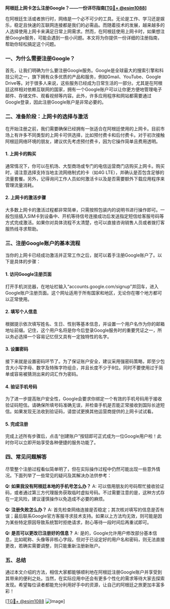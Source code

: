 **阿根廷上网卡怎么注册Google？——一份详尽指南[[TG💪+ @esim1088](https://t.me/s/esim1088)]**

在阿根廷生活或者旅行时，网络是一个必不可少的工具。无论是工作、学习还是娱乐，稳定且快速的互联网连接都是我们的必需品。而随着技术的发展，越来越多的人选择使用上网卡来满足日常上网需求。然而，在阿根廷使用上网卡时，如果想注册Google服务，可能会遇到一些小问题。本文将为你提供一份详细的注册指南，帮助你轻松搞定这个问题。

### 一、为什么需要注册Google？

首先，让我们明确为什么要注册Google服务。Google是全球最大的搜索引擎和科技公司之一，旗下拥有众多优质的产品和服务，例如Gmail、YouTube、Google Drive等。对于很多人来说，这些服务已经成为日常生活的一部分。尤其是在阿根廷这样相对依赖互联网的国家，拥有一个Google账户可以让你更方便地管理电子邮件、存储文件、观看视频等内容。此外，许多应用程序和网站都需要通过Google登录，因此注册Google账户是非常必要的。

### 二、准备阶段：上网卡的选择与激活

在开始注册之前，我们需要确保已经拥有一张适合在阿根廷使用的上网卡。目前市场上有许多不同类型的上网卡可供选择，比如预付费卡和后付费卡。对于初次接触阿根廷网络环境的朋友，建议优先考虑预付费卡，因为它操作简单且费用透明。

#### 1. 上网卡的购买
通常情况下，你可以在机场、大型商场或专门的电信运营商门店购买上网卡。购买时，请注意选择支持当地主流网络制式的卡（如4G LTE），并确认是否包含足够的流量套餐。另外，记得询问工作人员如何激活卡以及是否需要额外下载应用程序来管理流量消耗。

#### 2. 上网卡的激活步骤
大多数上网卡的激活过程都非常简单，只需按照包装内的说明书进行操作即可。一般包括插入SIM卡到设备中、开机等待信号连接成功后发送指定短信给客服号码等方式完成激活。如果你对具体流程不太清楚，也可以直接咨询销售人员或者拨打客服热线寻求帮助。

### 三、注册Google账户的基本流程

当你的上网卡已经成功激活并正常工作之后，就可以着手注册Google账户了。以下是具体的步骤：

#### 1. 访问Google注册页面
打开手机浏览器，在地址栏输入“accounts.google.com/signup”并回车，进入Google账户注册页面。这个网址适用于所有国家和地区，无论你在哪个地方都可以正常使用。

#### 2. 填写个人信息
根据提示依次填写姓名、生日、性别等基本信息，并设置一个用户名作为你的邮箱地址前缀。记住，这个用户名将是你今后登录Google服务时的重要凭证之一，所以务必选择一个容易记忆但又具有一定独特性的名字。

#### 3. 设置密码
接下来就是设置密码环节了。为了保证账户安全，建议采用强密码策略，即至少包含大小写字母、数字及特殊字符组合，并且长度不少于8位。同时不要使用过于简单或容易被猜测出来的词汇作为密码。

#### 4. 验证手机号码
为了进一步提高账户安全性，Google会要求你绑定一个有效的手机号码用于接收验证码短信。请确保所填号码准确无误，并检查手机是否能正常接收到国际长途短信。如果发现无法收到验证码，请尝试更换其他运营商提供的上网卡试试看。

#### 5. 完成注册
完成上述所有步骤后，点击“创建账户”按钮即可正式成为一位Google用户啦！此时你可以立即开始享受各种便捷的服务功能了。

### 四、常见问题解答

尽管整个注册过程看似简单明了，但在实际操作过程中仍然可能出现一些意外情况。下面列举了一些常见的疑问及其解决办法供参考：

**Q: 如果我没有阿根廷本地的手机号怎么办？**
A: 可以借用朋友的号码帮忙接收验证码，或者通过第三方代理服务获取临时虚拟号码。不过需要注意的是，这种方式存在一定风险，建议谨慎操作以免造成不必要的麻烦。

**Q: 注册失败怎么办？**
A: 首先检查网络连接是否稳定；其次核对填写的信息是否有误；最后联系Google官方客服寻求技术支持。如果以上方法均无效，则可能是因为某些特定原因导致系统暂时拒绝请求，耐心等待一段时间后再重试即可。

**Q: 是否可以更改已注册好的信息？**
A: 是的，Google允许用户修改部分基本信息，比如昵称、头像等非核心字段。但对于已设定好的用户名和密码，则无法直接更改，若确实需要调整，则只能重新注册新账户。

### 五、总结

通过本文介绍的方法，相信大家都能够顺利地在阿根廷注册Google账户并享受到其带来的便利之处。当然，在实际应用中还会有更多个性化的需求等待大家去探索发现。希望每位读者都能充分利用好手中的资源，让自己的阿根廷之旅更加丰富多彩！

[[TG💪+ @esim1088](https://t.me/s/esim1088) ![Image](https://i.postimg.cc/4NQfJmqS/Snipaste-2025-05-13-00-14-12.png)]